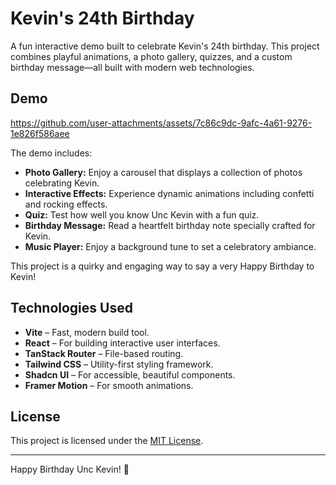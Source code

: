 # Kevin's 24th Birthday

A fun interactive demo built to celebrate Kevin's 24th birthday. This project combines playful animations, a photo gallery, quizzes, and a custom birthday message—all built with modern web technologies.

## Demo

https://github.com/user-attachments/assets/7c86c9dc-9afc-4a61-9276-1e826f586aee

The demo includes:

- **Photo Gallery:** Enjoy a carousel that displays a collection of photos celebrating Kevin.
- **Interactive Effects:** Experience dynamic animations including confetti and rocking effects.
- **Quiz:** Test how well you know Unc Kevin with a fun quiz.
- **Birthday Message:** Read a heartfelt birthday note specially crafted for Kevin.
- **Music Player:** Enjoy a background tune to set a celebratory ambiance.

This project is a quirky and engaging way to say a very Happy Birthday to Kevin!

## Technologies Used

- **Vite** – Fast, modern build tool.
- **React** – For building interactive user interfaces.
- **TanStack Router** – File-based routing.
- **Tailwind CSS** – Utility-first styling framework.
- **Shadcn UI** – For accessible, beautiful components.
- **Framer Motion** – For smooth animations.

## License

This project is licensed under the [MIT License](LICENSE).

---

Happy Birthday Unc Kevin! 🎉
